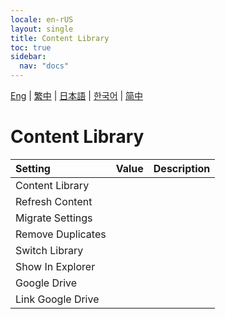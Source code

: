 ```yaml
---
locale: en-rUS
layout: single
title: Content Library
toc: true
sidebar:
  nav: "docs"
---
```

[Eng](/dancexr/menu/2025.4/system/library) | [繁中](/tw/dancexr/menu/2025.4/system/library) | [日本語](/jp/dancexr/menu/2025.4/system/library) | [한국어](/kr/dancexr/menu/2025.4/system/library) | [简中](/zh/dancexr/menu/2025.4/system/library)

# Content Library



| Setting | Value | Description |
| :--- | --- | :--- |
| Content Library || 
| Refresh Content || 
| Migrate Settings || 
| Remove Duplicates || 
| Switch Library || 
| Show In Explorer || 
| Google Drive || 
| Link Google Drive || 
